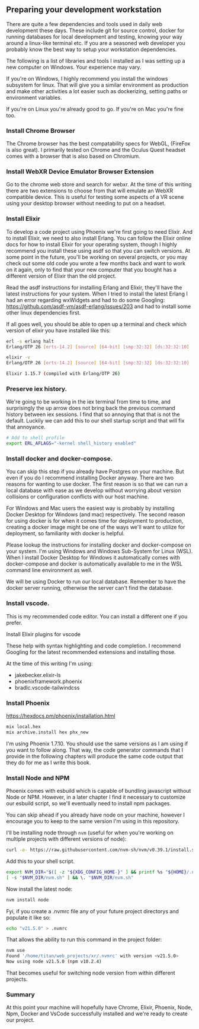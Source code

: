 
## Preparing your development workstation

There are quite a few dependencies and tools used in daily web development these days.  These include git for source control, docker for running databases for local development and testing, knowing your way around a linux-like terminal etc.  If you are a seasoned web developer you probably know the best way to setup your workstation dependencies.

The following is a list of libraries and tools I installed as I was setting up a new computer on Windows.  Your experience may vary.

If you're on Windows, I highly recommend you install the windows subsystem for linux.  That will give you a similar environment as production and make other activities a lot easier such as dockerizing, setting paths or environment variables.

If you're on Linux you're already good to go.  If you're on Mac you're fine too.  

### Install Chrome Browser

The Chrome browser has the best compatability specs for WebGL, (FireFox is also great).  I primarily tested on Chrome and the Oculus Quest headset comes with a browser that is also based on Chromium.

### Install WebXR Device Emulator Browser Extension

Go to the chrome web store and search for webxr.  At the time of this writing there are two extensions to choose from that will emulate an WebXR compatible device.  This is useful for testing some aspects of a VR scene using your desktop browser without needing to put on a headset.

### Install Elixir

To develop a code project using Phoenix we're first going to need Elixir.  And to install Elixir, we need to also install Erlang.  You can follow the Elixir online docs for how to install Elixir for your operating system, though I highly recommend you install these using asdf so that you can switch versions.  At some point in the future, you'll be working on several projects, or you may check out some old code you wrote a few months back and want to work on it again, only to find that your new computer that you bought has a different version of Elixir than the old project.

Read the asdf instructions for installing Erlang and Elixir, they'll have the latest instructions for your system.  When I tried to install the latest Erlang I had an error regarding wxWidgets and had to do some Googling: https://github.com/asdf-vm/asdf-erlang/issues/203 and had to install some other linux dependencies first.

If all goes well, you should be able to open up a terminal and check which version of elixir you have installed like this:

```bash
erl -s erlang halt
Erlang/OTP 26 [erts-14.2] [source] [64-bit] [smp:32:32] [ds:32:32:10] [async-threads:1] [jit:ns]

elixir -v
Erlang/OTP 26 [erts-14.2] [source] [64-bit] [smp:32:32] [ds:32:32:10] [async-threads:1] [jit:ns]

Elixir 1.15.7 (compiled with Erlang/OTP 26)
```

### Preserve iex history.

We're going to be working in the iex terminal from time to time, and surprisingly the up arrow does not bring back the previous command history between iex sessions.  I find that so annoying that that is not the default.  Luckily we can add this to our shell startup script and that will fix that annoyance.

```bash
# Add to shell profile
export ERL_AFLAGS="-kernel shell_history enabled"
```

### Install docker and docker-compose.  

You can skip this step if you already have Postgres on your machine.  But even if you do I recommend installing Docker anyway.  There are two reasons for wanting to use docker.  The first reason is so that we can run a local database with ease as we develop without worrying about version collisions or configuration conflicts with our host machine.  

For Windows and Mac users the easiest way is probably by installing Docker Desktop for Windows (and mac) respectively.  The second reason for using docker is for when it comes time for deployment to production, creating a docker image might be one of the ways we'll want to utilize for deployment, so familiarity with docker is helpful.  

Please lookup the instructions for installing docker and docker-compose on your system.  I'm using Windows and Windows Sub-System for Linux (WSL).  When I install Docker Desktop for Windows it automatically comes with docker-compose and docker is automatically available to me in the WSL command line environment as well.

We will be using Docker to run our local database.  Remember to have the docker server running, otherwise the server can't find the database.


### Install vscode.

This is my recommended code editor.  You can install a different one if you prefer.

Install Elixir plugins for vscode

These help with syntax highlighting and code completion.  I recommend Googling for the latest recommended extensions and installing those.  

At the time of this writing I'm using:
- jakebecker.elixir-ls
- phoenixframework.phoenix
- bradlc.vscode-tailwindcss


### Install Phoenix

https://hexdocs.pm/phoenix/installation.html

```bash
mix local.hex
mix archive.install hex phx_new
```
I'm using Phoenix 1.7.10.  You should use the same versions as I am using if you want to follow along.  That way, the code generator commands that I provide in the following chapters will produce the same code output that they do for me as I write this book.

### Install Node and NPM

Phoenix comes with esbuild which is capable of bundling javascript without Node or NPM.  However, in a later chapter I find it necessary to customize our esbuild script, so we'll eventually need to install npm packages.  

You can skip ahead if you already have node on your machine, however I encourage you to keep to the same version I'm using in this repository.

I'll be installing node through `nvm` (useful for when you're working on multiple projects with different versions of node):

```bash
curl -o- https://raw.githubusercontent.com/nvm-sh/nvm/v0.39.1/install.sh | bash
```

Add this to your shell script.

```bash
export NVM_DIR="$([ -z "${XDG_CONFIG_HOME-}" ] && printf %s "${HOME}/.nvm" || printf %s "${XDG_CONFIG_HOME}/nvm")"
[ -s "$NVM_DIR/nvm.sh" ] && \. "$NVM_DIR/nvm.sh"
```

Now install the latest node:

```bash
nvm install node
```

Fyi, if you create a .nvmrc file any of your future project directorys and populate it like so:

```bash
echo "v21.5.0" > .nvmrc
```

That allows the ability to run this command in the project folder:

```bash
nvm use
Found '/home/titan/web_projects/xr/.nvmrc' with version <v21.5.0>
Now using node v21.5.0 (npm v10.2.4)
```

That becomes useful for switching node version from within different projects.

### Summary

At this point your machine will hopefully have Chrome, Elixir, Phoenix, Node, Npm, Docker and VsCode successfully installed and we're ready to create our project.